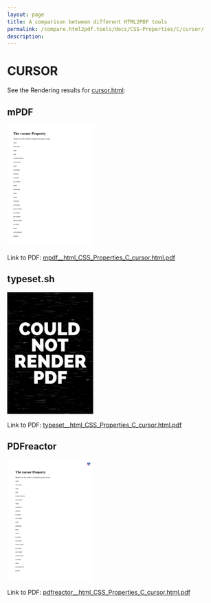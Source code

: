 ```yaml
---
layout: page
title: A comparison between different HTML2PDF tools
permalink: /compare.html2pdf.tools/docs/CSS-Properties/C/cursor/
description: 
---
```


# CURSOR

See the Rendering results for [cursor.html](/html/CSS%20Properties/C/cursor.html):

## mPDF
![](mpdf__html_CSS_Properties_C_cursor.html.png) 

Link to PDF: [mpdf__html_CSS_Properties_C_cursor.html.pdf](mpdf__html_CSS_Properties_C_cursor.html.pdf)

## typeset.sh
![](typeset__html_CSS_Properties_C_cursor.html.png) 

Link to PDF: [typeset__html_CSS_Properties_C_cursor.html.pdf](typeset__html_CSS_Properties_C_cursor.html.pdf)

## PDFreactor
![](pdfreactor__html_CSS_Properties_C_cursor.html.png) 

Link to PDF: [pdfreactor__html_CSS_Properties_C_cursor.html.pdf](pdfreactor__html_CSS_Properties_C_cursor.html.pdf)
